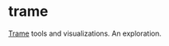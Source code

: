# trame
[Trame](https://kitware.github.io/trame/docs/index.html) tools and visualizations. An exploration.
